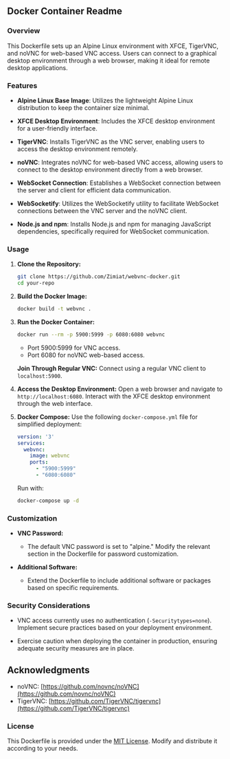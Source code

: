 ## Docker Container Readme

### Overview

This Dockerfile sets up an Alpine Linux environment with XFCE, TigerVNC, and noVNC for web-based VNC access. Users can connect to a graphical desktop environment through a web browser, making it ideal for remote desktop applications.

### Features

- **Alpine Linux Base Image**: Utilizes the lightweight Alpine Linux distribution to keep the container size minimal.

- **XFCE Desktop Environment**: Includes the XFCE desktop environment for a user-friendly interface.

- **TigerVNC**: Installs TigerVNC as the VNC server, enabling users to access the desktop environment remotely.

- **noVNC**: Integrates noVNC for web-based VNC access, allowing users to connect to the desktop environment directly from a web browser.

- **WebSocket Connection**: Establishes a WebSocket connection between the server and client for efficient data communication.

- **WebSocketify**: Utilizes the WebSocketify utility to facilitate WebSocket connections between the VNC server and the noVNC client.

- **Node.js and npm**: Installs Node.js and npm for managing JavaScript dependencies, specifically required for WebSocket communication.

### Usage

1. **Clone the Repository:**
   ```bash
   git clone https://github.com/Zimiat/webvnc-docker.git
   cd your-repo
   ```

2. **Build the Docker Image:**
   ```bash
   docker build -t webvnc .
   ```

3. **Run the Docker Container:**
   ```bash
   docker run --rm -p 5900:5999 -p 6080:6080 webvnc
   ```

   - Port 5900:5999 for VNC access.
   - Port 6080 for noVNC web-based access.

   **Join Through Regular VNC:**
   Connect using a regular VNC client to `localhost:5900`.

4. **Access the Desktop Environment:**
   Open a web browser and navigate to `http://localhost:6080`. Interact with the XFCE desktop environment through the web interface.

5. **Docker Compose:**
   Use the following `docker-compose.yml` file for simplified deployment:

   ```yaml
   version: '3'
   services:
     webvnc:
       image: webvnc
       ports:
         - "5900:5999"
         - "6080:6080"
   ```

   Run with:
   ```bash
   docker-compose up -d
   ```

### Customization

- **VNC Password:**
  - The default VNC password is set to "alpine." Modify the relevant section in the Dockerfile for password customization.

- **Additional Software:**
  - Extend the Dockerfile to include additional software or packages based on specific requirements.

### Security Considerations

- VNC access currently uses no authentication (`-Securitytypes=none`). Implement secure practices based on your deployment environment.

- Exercise caution when deploying the container in production, ensuring adequate security measures are in place.

## Acknowledgments

- noVNC: [https://github.com/novnc/noVNC](https://github.com/novnc/noVNC)
- TigerVNC: [https://github.com/TigerVNC/tigervnc](https://github.com/TigerVNC/tigervnc)

### License

This Dockerfile is provided under the [MIT License](LICENSE). Modify and distribute it according to your needs.
